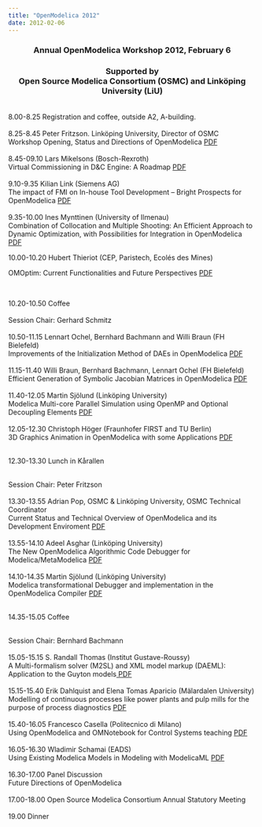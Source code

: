 ```yaml
---
title: "OpenModelica 2012"
date: 2012-02-06
---
```

<h3 style="text-align: center;">Annual OpenModelica Workshop 2012, February 6</h3>
<h3 style="text-align: center;">Supported by<br />Open Source Modelica Consortium (OSMC) and Linköping University (LiU)</h3>
<p style="text-align: left;"><br />8.00-8.25 Registration and coffee, outside A2, A-building.<br /><br />8.25-8.45 Peter Fritzson. Linköping University, Director of OSMC<br />Workshop Opening, Status and Directions of OpenModelica <a href="/images/docs/openmodelica2012/OpenModelica2012-talk01-Peter-FritzsonOpenModelica-Workshop-Opening.pdf">PDF</a><br /><br />8.45-09.10 Lars Mikelsons (Bosch-Rexroth)<br />Virtual Commissioning in D&amp;C Engine: A Roadmap <a href="/images/docs/openmodelica2012/OpenModelica2012-talk02-Lars-Mikelsons-Virtual-Comissioning-in-DCE.pdf">PDF</a><br /><br />9.10-9.35 Kilian Link (Siemens AG)<br />The impact of FMI on In-house Tool Development – Bright Prospects for OpenModelica <a href="/images/docs/openmodelica2012/OpenModelica2012-talk03-Kilian-Link-TheImpactOfFMIonIn-houseToolDevelopmentPublic.pdf">PDF</a><br /><br />9.35-10.00 Ines Mynttinen (University of Ilmenau)<br />Combination of Collocation and Multiple Shooting: An Efficient Approach to Dynamic Optimization, with Possibilities for Integration in OpenModelica <a href="/images/docs/openmodelica2012/OpenModelica2012-talk04-Ines-Myntinen-Collocation-Multipleshooting.pdf">PDF</a></p>
<p>10.00-10.20 Hubert Thieriot (CEP, Paristech, Ecolés des Mines)</p>
<p>OMOptim: Current Functionalities and Future Perspectives <a href="/images/docs/openmodelica2012/OpenModelica2012-talk05-Hubert-Thierot-OMOptimOverview.pdf">PDF</a></p>
<p style="text-align: left;">&nbsp;</p>
<p style="text-align: left;">10.20-10.50 Coffee<br /><br />Session Chair: Gerhard Schmitz<br /><br />10.50-11.15 Lennart Ochel, Bernhard Bachmann and Willi Braun (FH Bielefeld)<br />Improvements of the Initialization Method of DAEs in OpenModelica <a href="/images/docs/openmodelica2012/OpenModelica2012-talk06-Ochel-Bachmann-Braun-Improvements-Initialization.pdf">PDF</a><br /><br />11.15-11.40 Willi Braun, Bernhard Bachmann, Lennart Ochel (FH Bielefeld)<br />Efficient Generation of Symbolic Jacobian Matrices in OpenModelica <a href="/images/docs/openmodelica2012/OpenModelica2012-talk07-Willi-Braun-Bernhard-Bachmann-EfficentJacobians_Braun.pdf">PDF</a><br /><br />11.40-12.05 Martin Sjölund (Linköping University)<br />Modelica Multi-core Parallel Simulation using OpenMP and Optional Decoupling Elements <a href="/images/docs/openmodelica2012/OpenModelica2012-talk08-Martin-Sjoelund-openmp-parallel.pdf">PDF</a><br /><br />12.05-12.30 Christoph Höger (Fraunhofer FIRST and TU Berlin)<br />3D Graphics Animation in OpenModelica with some Applications <a href="/images/docs/openmodelica2012/OpenModelica2012-talk09-Christoph-Hoeger-Modelica3D.pdf">PDF</a><br /><br /></p>
<p style="text-align: left;">12.30-13.30 Lunch in Kårallen</p>
<p style="text-align: left;"><br />Session Chair: Peter Fritzson<br /><br />13.30-13.55 Adrian Pop, OSMC &amp; Linköping University, OSMC Technical Coordinator<br />Current Status and Technical Overview of OpenModelica and its Development Enviroment <a href="/images/docs/openmodelica2012/OpenModelica2012-talk10-Adrian-Pop-OpenModelica-current-status.pdf">PDF</a><br /><br />13.55-14.10 Adeel Asghar (Linköping University)<br />The New OpenModelica Algorithmic Code Debugger for Modelica/MetaModelica <a href="/images/docs/openmodelica2012/OpenModelica2012-talk11-adeel-asghar-efficient-debugger-for-algorithmic-Modelicae.pdf">PDF</a><br /><br />14.10-14.35 Martin Sjölund (Linköping University)<br />Modelica transformational Debugger and implementation in the OpenModelica Compiler <a href="/images/docs/openmodelica2012/OpenModelica2012-talk12-Martin-Sjoelund-transformational-debugging.pdf">PDF</a><br /><br /></p>
<p style="text-align: left;">14.35-15.05 Coffee</p>
<p style="text-align: left;"><br />Session Chair: Bernhard Bachmann<br /><br />15.05-15.15 S. Randall Thomas (Institut Gustave-Roussy)<br />A Multi-formalism solver (M2SL) and XML model markup (DAEML): Application to the Guyton models<a href="/images/docs/openmodelica2012/OpenModelica2012-talk13-Randall-Thomas-MultiFormalism-solver-M2SL-bio-applications.pdf"> PDF</a><br /><br />15.15-15.40 Erik Dahlquist and Elena Tomas Aparicio (Mälardalen University)<br />Modelling of continuous processes like power plants and pulp mills for the purpose of process diagnostics <a href="/images/docs/openmodelica2012/OpenModelica2012-talk14-ErikDahlquist-ContinuousProcess-PowerPlants.pdf">PDF</a><br /><br />15.40-16.05 Francesco Casella (Politecnico di Milano)<br />Using OpenModelica and OMNotebook for Control Systems teaching <a href="/images/docs/openmodelica2012/OpenModelica2012-talk15-Francesco-Casella-Using-OMC-for-Control-Teaching copy.pdf">PDF</a><br /><br />16.05-16.30 Wladimir Schamai (EADS)<br />Using Existing Modelica Models in Modeling with ModelicaML <a href="/images/docs/openmodelica2012/OpenModelica2012-talk16-Wladimir-Schamai-ModelicaML-ModelicaModelsSync copy.pdf">PDF</a><br /><br />16.30-17.00 Panel Discussion<br />Future Directions of OpenModelica<br /><br />17.00-18.00 Open Source Modelica Consortium Annual Statutory Meeting<br /><br />19.00 Dinner</p>
